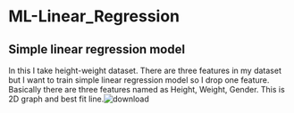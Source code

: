 # ML-Linear_Regression 

## Simple linear regression model
In this I take height-weight dataset. There are three features in my dataset but I want to train simple linear regression model so I drop one feature. Basically there are three features named as Height, Weight, Gender. 
This is 2D graph and best fit line.![download](https://github.com/user-attachments/assets/03dcb771-81b5-488f-9993-07a11332f35e)
